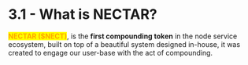 # 3.1 - What is NECTAR?

<mark style="color:orange;">**NECTAR ($NECT)**</mark>, is the **first compounding token** in the node service ecosystem, built on top of a beautiful system designed in-house, it was created to engage our user-base with the act of compounding.
